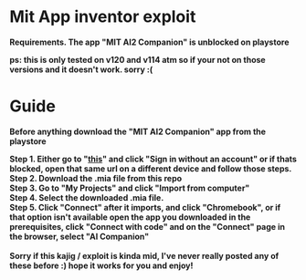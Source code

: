# Mit App inventor exploit
**Requirements. The app "MIT AI2 Companion" is unblocked on playstore**

**ps: this is only tested on v120 and v114 atm so if your not on those versions and it doesn't work. sorry :(**

# Guide

**Before anything download the "MIT AI2 Companion" app from the playstore**

**Step 1. Either go to "[this](https://code.appinventor.mit.edu/)" and click "Sign in without an account" or if thats blocked, open that same url on a different device and follow those steps.**
<br>
**Step 2. Download the .mia file from this repo**
<br>
**Step 3. Go to "My Projects" and click "Import from computer"**
<br>
**Step 4. Select the downloaded .mia file.**
<br>
**Step 5. Click "Connect" after it imports, and click "Chromebook", or if that option isn't available open the app you downloaded in the prerequisites, click "Connect with code" and on the "Connect" page in the browser, select "AI Companion"**
<br>
<br>
**Sorry if this kajig / exploit is kinda mid, I've never really posted any of these before :) hope it works for you and enjoy!**
